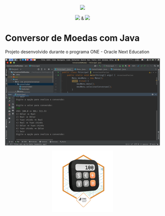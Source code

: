<p align="center">
  <img height="60px" src="https://i.imgur.com/w0NvalO.png">
</p>

<p align="center">
  <img height="9" src="https://i.imgur.com/PvAbpvx.png"> &
  <img height="13" src="https://i.imgur.com/rEzWrXJ.png">
</p>

# Conversor de Moedas com Java


Projeto desenvolvido durante o programa ONE - Oracle Next Education

<p align="center">
  <img widht="70%" src="./utils/printScreem.png">
</p>


<p align="center">
  <img height="200px" src="./utils/Badge-Conversor.png">
</p>


